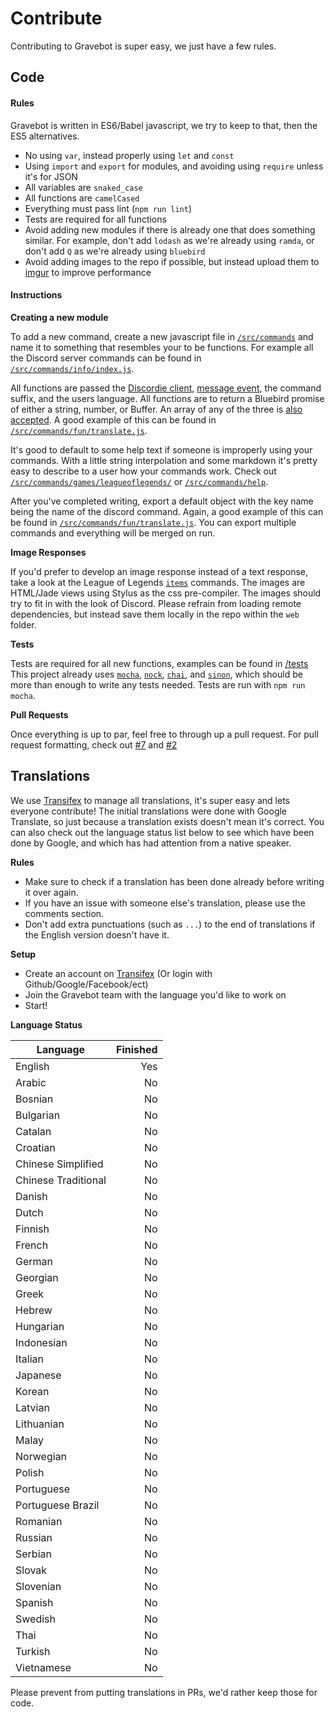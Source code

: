 # Contribute

Contributing to Gravebot is super easy, we just have a few rules.

## Code

#### Rules

Gravebot is written in ES6/Babel javascript, we try to keep to that, then the ES5 alternatives.

- No using `var`, instead properly using `let` and `const`
- Using `import` and `export` for modules, and avoiding using `require` unless it's for JSON
- All variables are `snaked_case`
- All functions are `camelCased`
- Everything must pass lint (`npm run lint`)
- Tests are required for all functions
- Avoid adding new modules if there is already one that does something similar. For example, don't add `lodash` as we're already using `ramda`, or don't add `Q` as we're already using `bluebird`
- Avoid adding images to the repo if possible, but instead upload them to [imgur](https://imgur.com/) to improve performance

#### Instructions

__Creating a new module__

To add a new command, create a new javascript file in [`/src/commands`](/src/commands) and name it to something that resembles your to be functions. For example all the Discord server commands can be found in [`/src/commands/info/index.js`](/src/commands/info/index.js).

All functions are passed the [Discordie client](https://qeled.github.io/discordie/#/docs/Discordie?_k=7pztxz), [message event](https://qeled.github.io/discordie/#/docs/IMessage?_k=bjv5md), the command suffix, and the users language. All functions are to return a Bluebird promise of either a string, number, or Buffer. An array of any of the three is [also accepted](https://github.com/Gravebot/Gravebot/blob/Rewrite/src/index.js#L27-L56). A good example of this can be found in [`/src/commands/fun/translate.js`](/src/commands/fun/translate.js).

It's good to default to some help text if someone is improperly using your commands. With a little string interpolation and some markdown it's pretty easy to describe to a user how your commands work. Check out [`/src/commands/games/leagueoflegends/`](/src/commands/games/leagueoflegends/) or [`/src/commands/help`](/src/commands/help).

After you've completed writing, export a default object with the key name being the name of the discord command. Again, a good example of this can be found in [`/src/commands/fun/translate.js`](/src/commands/fun/translate.js). You can export multiple commands and everything will be merged on run.

__Image Responses__

If you'd prefer to develop an image response instead of a text response, take a look at the League of Legends [`items`](/src/commands/games/leagueoflegends/championgg.js#L124-L157) commands. The images are HTML/Jade views using Stylus as the css pre-compiler. The images should try to fit in with the look of Discord. Please refrain from loading remote dependencies, but instead save them locally in the repo within the `web` folder.

__Tests__

Tests are required for all new functions, examples can be found in [/tests](/tests) This project already uses [`mocha`](https://mochajs.org/), [`nock`](https://github.com/pgte/nock), [`chai`](http://chaijs.com/), and [`sinon`](http://sinonjs.org/docs/), which should be more than enough to write any tests needed. Tests are run with `npm run mocha`.


__Pull Requests__

Once everything is up to par, feel free to through up a pull request. For pull request formatting, check out [#7](https://github.com/Gravestorm/Gravebot/pull/7) and [#2](https://github.com/Gravestorm/Gravebot/pull/2)


## Translations
We use [Transifex](https://www.transifex.com/gravebot/gravebot) to manage all translations, it's super easy and lets everyone contribute! The initial translations were done with Google Translate, so just because a translation exists doesn't mean it's correct. You can also check out the language status list below to see which have been done by Google, and which has had attention from a native speaker.

__Rules__
- Make sure to check if a translation has been done already before writing it over again.
- If you have an issue with someone else's translation, please use the comments section.
- Don't add extra punctuations (such as `...`) to the end of translations if the English version doesn't have it.

__Setup__
- Create an account on [Transifex](https://www.transifex.com/signin/) (Or login with Github/Google/Facebook/ect)
- Join the Gravebot team with the language you'd like to work on
- Start!

__Language Status__

| Language | Finished |
| ------------- | -----:|
| English | Yes |
| Arabic | No |
| Bosnian | No |
| Bulgarian | No |
| Catalan | No |
| Croatian | No |
| Chinese Simplified | No |
| Chinese Traditional | No |
| Danish | No |
| Dutch | No |
| Finnish | No |
| French | No |
| German | No |
| Georgian | No |
| Greek | No |
| Hebrew | No |
| Hungarian | No |
| Indonesian | No |
| Italian | No |
| Japanese | No |
| Korean | No |
| Latvian | No |
| Lithuanian | No |
| Malay | No |
| Norwegian | No |
| Polish | No |
| Portuguese | No |
| Portuguese Brazil | No |
| Romanian | No |
| Russian | No |
| Serbian | No |
| Slovak | No |
| Slovenian | No |
| Spanish | No |
| Swedish | No |
| Thai | No |
| Turkish | No |
| Vietnamese | No |

Please prevent from putting translations in PRs, we'd rather keep those for code.
